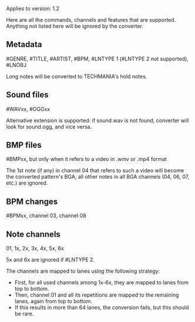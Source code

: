 Applies to version: 1.2

Here are all the commands, channels and features that are supported. Anything not listed here will be ignored by the converter.

## Metadata
#GENRE, #TITLE, #ARTIST, #BPM, #LNTYPE 1 (#LNTYPE 2 not supported), #LNOBJ

Long notes will be converted to TECHMANIA's hold notes.

## Sound files
#WAVxx, #OGGxx

Alternative extension is supported: if sound.wav is not found, converter will look for sound.ogg, and vice versa.

## BMP files
#BMPxx, but only when it refers to a video in .wmv or .mp4 format

The 1st note (if any) in channel 04 that refers to such a video will become the converted pattern's BGA, all other notes in all BGA channels (04, 06, 07, etc.) are ignored.

## BPM changes
#BPMxx, channel 03, channel 08

## Note channels
01, 1x, 2x, 3x, 4x, 5x, 6x

5x and 6x are ignored if #LNTYPE 2.

The channels are mapped to lanes using the following strategy:
* First, for all used channels among 1x-6x, they are mapped to lanes from top to bottom.
* Then, channel 01 and all its repetitions are mapped to the remaining lanes, again from top to bottom.
* If this results in more than 64 lanes, the conversion fails, but this should be rare.
